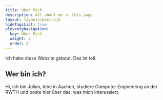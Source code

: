 ```yaml
---
title: Über Mich
description: All about me in this page
layout: layouts/post.njk
hideTagsList: true
eleventyNavigation:
  key: Über Mich
  weight: 2
  order: 2
---
```



Ich habe diese Website gebaut. Das ist toll.

## Wer bin ich?

Hi, ich bin Julian, lebe in Aachen, studiere Computer Engineering an der RWTH und poste hier über das, was mich interessiert.
